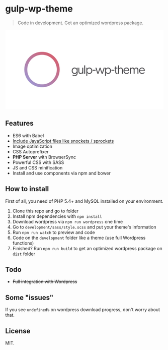 # gulp-wp-theme

> Code in development. Get an optimized wordpress package.

![gulp-wp-theme](./development/images/gulp-wp-theme.png)

## Features

* ES6 with Babel
* [Include JavaScript files like snockets / sprockets](https://github.com/wiledal/gulp-include#include-directives)
* Image optimization
* CSS Autoprefixer
* __PHP Server__ with BrowserSync
* Powerful CSS with SASS
* JS and CSS minification
* Install and use components via npm and bower

## How to install

First of all, you need of PHP 5.4+ and MySQL installed on your environment.

1. Clone this repo and go to folder
2. Install npm dependencies with `npm install`
3. Download wordpress via `npm run wordpress` one time
4. Go to `development/sass/style.scss` and put your theme's information
5. Run `npm run watch` to preview and code
6. Code on the `development` folder like a theme (use full Wordpress functions)
7. Finished? Run `npm run build` to get an optimized wordpress package on `dist` folder

## Todo

* ~~Full integration with Wordpress~~

## Some "issues"

If you see `undefined%` on wordpress download progress, don't worry about that.

## License

MIT.
